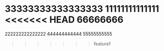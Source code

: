 
33333333333333333
11111111111111
<<<<<<< HEAD
66666666
=======
222222222222222
444444444444
55555555555
>>>>>>> feature1
